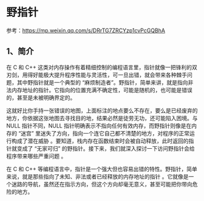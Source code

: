 # 野指针

参考：https://mp.weixin.qq.com/s/DRrTG7ZRCYzp1cvPcGQBhA

## 1、简介
在 C 和 C++ 这类对内存操作有着精细控制的编程语言里，指针就像一把锋利的双刃剑，用得好能极大提升程序性能与灵活性，可一旦出错，就会带来各种棘手问题，其中野指针就是一个典型的 “麻烦制造者”。野指针，简单来讲，就是指向非法内存地址的指针。它指向的位置充满不确定性，可能是随机的，也可能是错误的，甚至是未被明确界定的。

这就好比你手持一张错误的地图，上面标注的地点要么不存在，要么是已经废弃的地方，你依据这张地图去寻找目的地，结果必然是徒劳无功，还可能陷入困境。与 NULL 指针不同，NULL 指针明确表示不指向任何有效内存，而野指针则像是在内存的 “迷宫” 里迷失了方向，指向一个连它自己都不清楚的地方，对程序的正常运行构成了潜在威胁 。要知道，栈内存在函数结束时会被自动释放，此时返回的指针就变成了 “无家可归” 的野指针。接下来，我们就深入探讨一下访问野指针会给程序带来哪些严重问题 。

在 C 和 C++ 等编程语言中，指针是一个强大但也容易出错的特性。野指针，简单来说，就是那些指向了未知、非法或者已经释放的内存地址的指针 。它就像是一个迷路的导航，虽然还在指示方向，但这个方向却毫无意义，甚至可能把你带向危险的地方。



